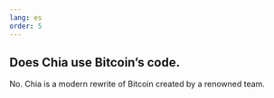 ```yaml
---
lang: es
order: 5
---
```


Does Chia use Bitcoin’s code.
-----------------------

No. Chia is a modern rewrite of Bitcoin created by a renowned team.
